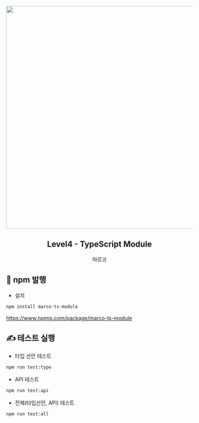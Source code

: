 <p align="middle" >
  <img src="https://techcourse-storage.s3.ap-northeast-2.amazonaws.com/49031e8eef91405f824a0438ac1b0059" width="600">
</p>
<h2 align="middle">Level4 - TypeScript Module</h2>
<p align="middle">마르코</p>
</p>

## 🚀 npm 발행
- 설치
```bash
npm install marco-ts-module
```

https://www.npmjs.com/package/marco-ts-module


## ✍️ 테스트 실행
- 타입 선언 테스트
```bash
npm run test:type
```
- API 테스트
```bash
npm run test:api
```
- 전체(타입선언, API) 테스트
```bash
npm run test:all
```


